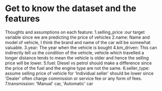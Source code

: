 # Get to know the dataset and the features
Thoughts and assumptions on each feature:
1.selling_price :our target variable since we are predicting the price of vehicles
2.name: Name and model of vehicle, I think the brand and name of the car will be somewhat valuable.
3.year: The year when the vehicle is bought
4.km_driven: This can indirectly tell us the condition of the vehicle, vehicle which travelled a longer distance tends to mean the vehicle is older and hence the selling price will be lower.
5.fuel: Diesel vs petrol should make a difference since the price of the fuel and the engine type are not the same.
6.seller_type: assume selling price of vehicle for 'Individual seller' should be lower since 'Dealer' often charge commission or service fee or any form of fees.
7.transmission: 'Manual' car, 'Automatic' car


